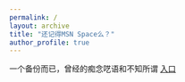 ```yaml
---
permalink: /
layout: archive
title: "还记得MSN Space么？"
author_profile: true
---
```

一个备份而已，曾经的痴念呓语和不知所谓
[入口](https://kylehh.github.io/posts/)
